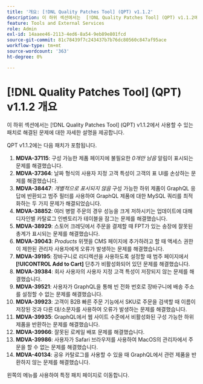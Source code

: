 ```yaml
---
title: '개요: [!DNL Quality Patches Tool] (QPT) v1.1.2'
description: 이 하위 섹션에서는  [!DNL Quality Patches Tool] (QPT) v1.1.2에서 사용할 수 있는 패치로 해결된 문제에 대한 자세한 설명을 제공합니다.
feature: Tools and External Services
role: Admin
exl-id: 14aaee46-2113-4ed6-8a54-9eb89e801fcd
source-git-commit: 81c78439f7c243437b7b76dc80560c847af95ace
workflow-type: tm+mt
source-wordcount: '363'
ht-degree: 0%

---
```


# [!DNL Quality Patches Tool] (QPT) v1.1.2 개요

이 하위 섹션에서는 [!DNL Quality Patches Tool] (QPT) v1.1.2에서 사용할 수 있는 패치로 해결된 문제에 대한 자세한 설명을 제공합니다.

QPT v1.1.2에는 다음 패치가 포함됩니다.

1. **MDVA-37115**: 구성 가능한 제품 페이지에 불필요한 *0개만 남음* 알림이 표시되는 문제를 해결했습니다.
1. **MDVA-37364**: 날짜 형식의 사용자 지정 고객 특성이 고객의 표 UI를 손상하는 문제를 해결했습니다.
1. **MDVA-38447**: *개별적으로 표시되지 않음* 구성 가능한 하위 제품이 GraphQL 응답에 반환되고 범주 필터를 사용하여 GraphQL 제품에 대한 MySQL 쿼리를 최적화하는 두 가지 문제가 해결되었습니다.
1. **MDVA-38852**: 여러 병렬 주문의 경우 성능을 크게 저하시키는 업데이트에 대해 디자인별 카탈로그 인벤토리가 테이블을 잠그는 문제를 해결했습니다.
1. **MDVA-38929**: 스토어 크레딧에서 주문을 결제할 때 FPT가 있는 송장에 잘못된 총계가 표시되는 문제를 해결했습니다.
1. **MDVA-39043**: *Products* 위젯을 CMS 페이지에 추가하려고 할 때 액세스 권한이 제한된 관리자 사용자에게 오류가 발생하는 문제를 해결했습니다.
1. **MDVA-39195**: 장바구니로 리디렉션을 사용하도록 설정할 때 범주 페이지에서 **[!UICONTROL Add to Cart]** 단추가 비활성화되어 있던 문제를 해결했습니다.
1. **MDVA-39384**: 회사 사용자의 사용자 지정 고객 특성이 저장되지 않는 문제를 해결했습니다.
1. **MDVA-39521**: 사용자가 GraphQL을 통해 빈 전화 번호로 장바구니에 배송 주소를 설정할 수 없는 문제를 해결했습니다.
1. **MDVA-39923**: 고객이 B2B 빠른 주문 기능에서 SKU로 주문을 검색할 때 이름이 저장된 것과 다른 대/소문자를 사용하여 오류가 발생하는 문제를 해결했습니다.
1. **MDVA-39935**: GraphQL에서 웹 사이트 수준에서 비활성화된 구성 가능한 하위 제품을 반환하는 문제를 해결했습니다.
1. **MDVA-39966**: 잘못된 로케일 배포 문제를 해결했습니다.
1. **MDVA-39986**: 사용자가 Safari 브라우저를 사용하여 MacOS의 관리자에서 주문을 할 수 없는 문제를 해결했습니다.
1. **MDVA-40134**: 공유 카탈로그를 사용할 수 있을 때 GraphQL에서 관련 제품을 반환하지 않는 문제를 해결했습니다.

왼쪽의 메뉴를 사용하여 특정 패치 페이지로 이동합니다.
